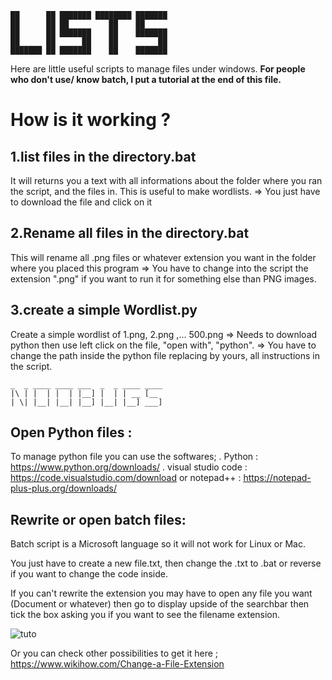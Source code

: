 ```
██      ██ ███████ ████████ ███████ 
██      ██ ██         ██    ██      
██      ██ ███████    ██    ███████ 
██      ██      ██    ██         ██ 
███████ ██ ███████    ██    ███████ 
```

Here are little useful scripts to manage files under windows.
**For people who don't use/ know batch, I put a tutorial at the end of this file.**

# How is it working ?

## 1.list files in the directory.bat

It will returns you a text with all informations about the folder where you ran the script, and the files in.
This is useful to make wordlists.
=> You just have to download the file and click on it

## 2.Rename all files in the directory.bat

This will rename all .png files or whatever extension you want in the folder where you placed this program
=> You have to change into the script the extension ".png" if you want to run it for something else than PNG images.

## 3.create a simple Wordlist.py 

Create a simple wordlist of 1.png, 2.png ,... 500.png
=> Needs to download python then use left click on the file, "open with", "python".
=> You have to change the path inside the python file replacing by yours, all instructions in the script.


```
_  _ ____ ____ ___  _  _ ____ ____ 
|\ | |  | |  | |__] |  | | __ [__  
| \| |__| |__| |__] |__| |__] ___] 
 ``` 
 

## Open Python files :
To manage python file you can use the softwares; 
.
Python : https://www.python.org/downloads/
.
visual studio code : https://code.visualstudio.com/download
or
notepad++ : https://notepad-plus-plus.org/downloads/

## Rewrite or open batch files:

Batch script is a Microsoft language so it will not work for Linux or Mac.

You just have to create a new file.txt, then change the .txt to .bat or reverse if you want to change the code inside.

If you can't rewrite the extension you may have to open any file you want (Document or whatever) then go to display upside of the searchbar then tick the box asking you if you want to see the filename extension.

![tuto](https://user-images.githubusercontent.com/92639080/199935818-8d4f9bcf-5eb0-4a0d-9cd5-1eeb11182880.png)

Or you can check other possibilities to get it here ; https://www.wikihow.com/Change-a-File-Extension

